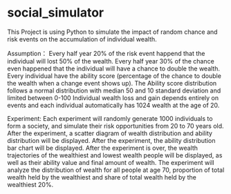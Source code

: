 # social_simulator

This Project is using Python to simulate the impact of random chance and risk events on the accumulation of individual wealth.

Assumption：
  Every half year 20% of the risk event happend that the individual will lost 50% of the wealth.
  Every half year 30% of the chance even happened that the individual will have a chance to double the wealth.
  Every individual have the ability score (percentage of the chance to double the wealth when a change event shows up).
  The Ability score distribution follows a normal distribution with median 50 and 10 standard deviation and limited between 0-100
  Individual wealth loss and gain depends entirely on events and each individual automatically has 1024 wealth at the age of 20. 

Experiment:
  Each experiment will randomly generate 1000 individuals to form a society, and simulate their risk opportunities from 20 to 70 years old.
  After the experiment, a scatter diagram of wealth distribution and ability distribution will be displayed.
  After the experiment, the ability distribution bar chart will be displayed.
  After the experiment is over, the wealth trajectories of the wealthiest and lowest wealth people will be displayed, as well as their ability value and final amount of wealth.
  The experiment will analyze the distribution of wealth for all people at age 70, proportion of total wealth held by the wealthiest and share of total wealth held by the wealthiest 20%.
  
  
  
  
  
